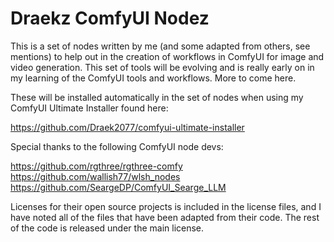 # Draekz ComfyUI Nodez

This is a set of nodes written by me (and some adapted from others, see mentions) to help out in the creation of workflows in ComfyUI for image and video generation. This set of tools will be evolving and is really early on in my learning of the ComfyUI tools and workflows. More to come here.

These will be installed automatically in the set of nodes when using my ComfyUI Ultimate Installer found here:

https://github.com/Draek2077/comfyui-ultimate-installer

Special thanks to the following ComfyUI node devs:

https://github.com/rgthree/rgthree-comfy
https://github.com/wallish77/wlsh_nodes
https://github.com/SeargeDP/ComfyUI_Searge_LLM

Licenses for their open source projects is included in the license files, and I have noted all of the files that have been adapted from their code. The rest of the code is released under the main license.
